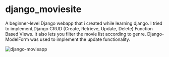 # django_moviesite
A beginner-level Django webapp that i created while learning django.
I tried to implement,Django CRUD (Create, Retrieve, Update, Delete) Function Based Views.
It also lets you filter the movie list according to genre.
Django-ModelForm was used to implement the update functionality.



![django-movieapp](https://user-images.githubusercontent.com/60284840/236746702-2f76bfa7-96e3-4267-930f-8bdd8de3ba4a.png)
